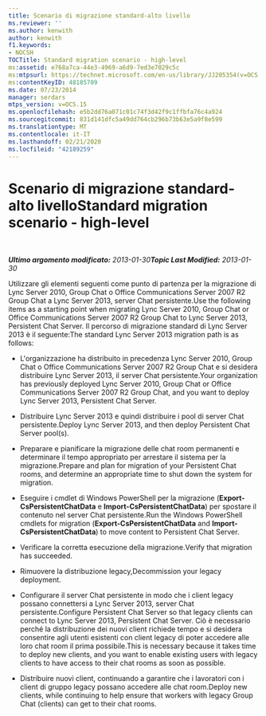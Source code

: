 ```yaml
---
title: Scenario di migrazione standard-alto livello
ms.reviewer: ''
ms.author: kenwith
author: kenwith
f1.keywords:
- NOCSH
TOCTitle: Standard migration scenario - high-level
ms:assetid: e768a7ca-44e3-4969-a6d9-7ed3e7029c5c
ms:mtpsurl: https://technet.microsoft.com/en-us/library/JJ205354(v=OCS.15)
ms:contentKeyID: 48185709
ms.date: 07/23/2014
manager: serdars
mtps_version: v=OCS.15
ms.openlocfilehash: e5b2dd76a071c01c74f3d42f9c1ffbfa76c4a924
ms.sourcegitcommit: 831d141dfc5a49dd764cb296b73b63e5a9f8e599
ms.translationtype: MT
ms.contentlocale: it-IT
ms.lasthandoff: 02/21/2020
ms.locfileid: "42189259"
---
```

<div data-xmlns="http://www.w3.org/1999/xhtml">

<div class="topic" data-xmlns="http://www.w3.org/1999/xhtml" data-msxsl="urn:schemas-microsoft-com:xslt" data-cs="https://msdn.microsoft.com/">

<div data-asp="https://msdn2.microsoft.com/asp">

# <a name="standard-migration-scenario---high-level"></a><span data-ttu-id="0f24c-102">Scenario di migrazione standard-alto livello</span><span class="sxs-lookup"><span data-stu-id="0f24c-102">Standard migration scenario - high-level</span></span>

</div>

<div id="mainSection">

<div id="mainBody">

<span> </span>

<span data-ttu-id="0f24c-103">_**Ultimo argomento modificato:** 2013-01-30_</span><span class="sxs-lookup"><span data-stu-id="0f24c-103">_**Topic Last Modified:** 2013-01-30_</span></span>

<span data-ttu-id="0f24c-104">Utilizzare gli elementi seguenti come punto di partenza per la migrazione di Lync Server 2010, Group Chat o Office Communications Server 2007 R2 Group Chat a Lync Server 2013, server Chat persistente.</span><span class="sxs-lookup"><span data-stu-id="0f24c-104">Use the following items as a starting point when migrating Lync Server 2010, Group Chat or Office Communications Server 2007 R2 Group Chat to Lync Server 2013, Persistent Chat Server.</span></span> <span data-ttu-id="0f24c-105">Il percorso di migrazione standard di Lync Server 2013 è il seguente:</span><span class="sxs-lookup"><span data-stu-id="0f24c-105">The standard Lync Server 2013 migration path is as follows:</span></span>

  - <span data-ttu-id="0f24c-106">L'organizzazione ha distribuito in precedenza Lync Server 2010, Group Chat o Office Communications Server 2007 R2 Group Chat e si desidera distribuire Lync Server 2013, il server Chat persistente.</span><span class="sxs-lookup"><span data-stu-id="0f24c-106">Your organization has previously deployed Lync Server 2010, Group Chat or Office Communications Server 2007 R2 Group Chat, and you want to deploy Lync Server 2013, Persistent Chat Server.</span></span>

  - <span data-ttu-id="0f24c-107">Distribuire Lync Server 2013 e quindi distribuire i pool di server Chat persistente.</span><span class="sxs-lookup"><span data-stu-id="0f24c-107">Deploy Lync Server 2013, and then deploy Persistent Chat Server pool(s).</span></span>

  - <span data-ttu-id="0f24c-108">Preparare e pianificare la migrazione delle chat room permanenti e determinare il tempo appropriato per arrestare il sistema per la migrazione.</span><span class="sxs-lookup"><span data-stu-id="0f24c-108">Prepare and plan for migration of your Persistent Chat rooms, and determine an appropriate time to shut down the system for migration.</span></span>

  - <span data-ttu-id="0f24c-109">Eseguire i cmdlet di Windows PowerShell per la migrazione (**Export-CsPersistentChatData** e **Import-CsPersistentChatData**) per spostare il contenuto nel server Chat persistente.</span><span class="sxs-lookup"><span data-stu-id="0f24c-109">Run the Windows PowerShell cmdlets for migration (**Export-CsPersistentChatData** and **Import-CsPersistentChatData**) to move content to Persistent Chat Server.</span></span>

  - <span data-ttu-id="0f24c-110">Verificare la corretta esecuzione della migrazione.</span><span class="sxs-lookup"><span data-stu-id="0f24c-110">Verify that migration has succeeded.</span></span>

  - <span data-ttu-id="0f24c-111">Rimuovere la distribuzione legacy,</span><span class="sxs-lookup"><span data-stu-id="0f24c-111">Decommission your legacy deployment.</span></span>

  - <span data-ttu-id="0f24c-112">Configurare il server Chat persistente in modo che i client legacy possano connettersi a Lync Server 2013, server Chat persistente.</span><span class="sxs-lookup"><span data-stu-id="0f24c-112">Configure Persistent Chat Server so that legacy clients can connect to Lync Server 2013, Persistent Chat Server.</span></span> <span data-ttu-id="0f24c-113">Ciò è necessario perché la distribuzione dei nuovi client richiede tempo e si desidera consentire agli utenti esistenti con client legacy di poter accedere alle loro chat room il prima possibile.</span><span class="sxs-lookup"><span data-stu-id="0f24c-113">This is necessary because it takes time to deploy new clients, and you want to enable existing users with legacy clients to have access to their chat rooms as soon as possible.</span></span>

  - <span data-ttu-id="0f24c-114">Distribuire nuovi client, continuando a garantire che i lavoratori con i client di gruppo legacy possano accedere alle chat room.</span><span class="sxs-lookup"><span data-stu-id="0f24c-114">Deploy new clients, while continuing to help ensure that workers with legacy Group Chat (clients) can get to their chat rooms.</span></span>

</div>

<span> </span>

</div>

</div>

</div>

